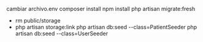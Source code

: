 cambiar archivo.env
composer install
npm install
php artisan migrate:fresh
* rm public/storage
* php artisan storage:link
 php artisan db:seed --class=PatientSeeder
  php artisan db:seed --class=UserSeeder